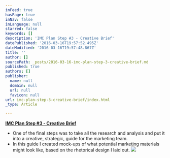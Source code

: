 ```yaml
---
inFeed: true
hasPage: true
inNav: false
inLanguage: null
starred: false
keywords: []
description: 'IMC Plan Step #3 - Creative Brief'
datePublished: '2016-03-16T19:57:52.495Z'
dateModified: '2016-03-16T19:57:48.867Z'
title: ''
author: []
sourcePath: _posts/2016-03-16-imc-plan-step-3-creative-brief.md
published: true
authors: []
publisher:
  name: null
  domain: null
  url: null
  favicon: null
url: imc-plan-step-3-creative-brief/index.html
_type: Article

---
```

**[IMC Plan Step \#3 - Creative Brief][0]**

* One of the final steps was to take all the research and analysis and put it into a creative, strategic, guide for the marketing team.
* In this guide I created mock-ups of what potential marketing materials might look like, based on the rhetorical design I laid out.
![](https://the-grid-user-content.s3-us-west-2.amazonaws.com/0f6778e2-241c-4a85-9449-0c01d4957d79.png)

[0]: https://drive.google.com/file/d/0B_3Bn2B5HlnMeV9vZndVU1FHTzQ/view?usp=sharing